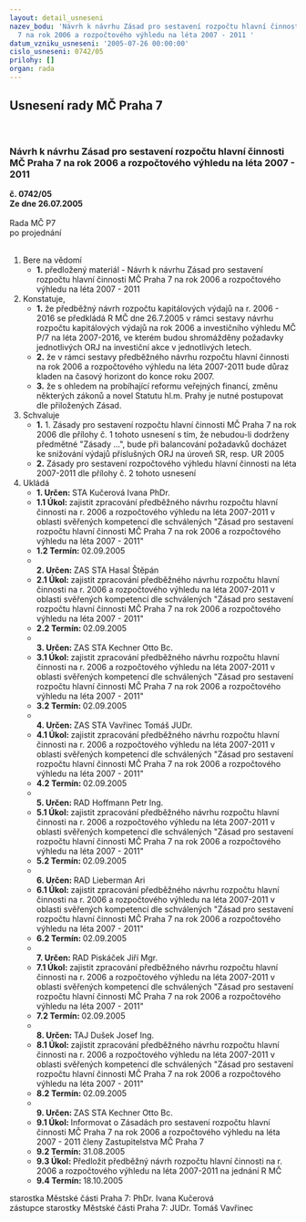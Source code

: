 ```yaml
---
layout: detail_usneseni
nazev_bodu: 'Návrh k návrhu Zásad pro sestavení rozpočtu hlavní činnosti MČ Praha
  7 na rok 2006 a rozpočtového výhledu na léta 2007 - 2011 '
datum_vzniku_usneseni: '2005-07-26 00:00:00'
cislo_usneseni: 0742/05
prilohy: []
organ: rada
---
```

<div id="ucUsn_pList" class="usn">
	<span><h2>Usnesení rady MČ Praha 7 </h2>
<br></span><div class="standBody">
<span><h3>Návrh k návrhu Zásad pro sestavení rozpočtu hlavní činnosti MČ Praha 7 na rok 2006 a rozpočtového výhledu na léta 2007 - 2011 </h3></span><div class="center">
		<strong>č. 0742/05</strong><br>
	</div>
<div class="center">
		<strong>Ze dne 26.07.2005</strong><br><br>
	</div>Rada MČ P7<br> po projednání<br><br><ol>
<li>Bere na vědomí<ul><li>
<strong>1.</strong> předložený materiál - Návrh k návrhu Zásad pro sestavení rozpočtu hlavní činnosti MČ Praha 7 na rok 2006 a rozpočtového výhledu na léta 2007 - 2011 </li></ul>
</li>
<li>Konstatuje,<ul>
<li>
<strong>1.</strong> že předběžný návrh rozpočtu kapitálových výdajů na r. 2006 - 2016 se předkládá R MČ dne 26.7.2005 v rámci sestavy návrhu rozpočtu kapitálových výdajů na rok 2006 a investičního výhledu MČ P/7 na léta 2007-2016, ve kterém budou shromážděny požadavky jednotlivých ORJ na investiční akce v  jednotlivých letech.</li>
<li>
<strong>2.</strong> že v rámci sestavy předběžného návrhu rozpočtu hlavní činnosti na rok 2006 a rozpočtového výhledu na léta 2007-2011 bude důraz kladen na časový horizont do konce roku 2007.</li>
<li>
<strong>3.</strong> že s ohledem na probíhající reformu veřejných financí, změnu některých zákonů a novel Statutu hl.m. Prahy  je nutné postupovat dle přiložených Zásad. </li>
</ul>
</li>
<li>Schvaluje<ul>
<li>
<strong>1.</strong> 1.	Zásady pro sestavení rozpočtu hlavní činnosti MČ Praha 7 na rok 2006 dle přílohy č. 1 tohoto usnesení s tím, že nebudou-li dodrženy předmětné "Zásady …",  bude při balancování požadavků docházet ke snižování výdajů příslušných ORJ na úroveň SR,  resp. UR 2005</li>
<li>
<strong>2.</strong> Zásady pro sestavení rozpočtového výhledu hlavní činnosti na léta 2007-2011 dle přílohy č. 2    tohoto usnesení</li>
</ul>
</li>
<li>Ukládá<ul>
<li>
<strong>1. Určen: </strong>STA Kučerová Ivana PhDr.</li>
<li>
<strong>1.1 Úkol: </strong>zajistit zpracování předběžného návrhu rozpočtu hlavní činnosti na r. 2006  a rozpočtového výhledu na léta  2007-2011 v oblasti svěřených kompetencí dle schválených "Zásad pro sestavení rozpočtu hlavní činnosti MČ Praha 7 na rok 2006 a rozpočtového  výhledu na léta 2007 - 2011"</li>
<li>
<strong>1.2 Termín: </strong>02.09.2005</li>
<li>
<strong><br>2. Určen: </strong>ZAS STA Hasal Štěpán</li>
<li>
<strong>2.1 Úkol: </strong>zajistit zpracování předběžného návrhu rozpočtu hlavní činnosti na r. 2006  a rozpočtového výhledu na léta  2007-2011 v oblasti svěřených kompetencí dle schválených "Zásad pro sestavení rozpočtu hlavní činnosti MČ Praha 7 na rok 2006 a rozpočtového  výhledu na léta 2007 - 2011"</li>
<li>
<strong>2.2 Termín: </strong>02.09.2005</li>
<li>
<strong><br>3. Určen: </strong>ZAS STA Kechner Otto Bc.</li>
<li>
<strong>3.1 Úkol: </strong>zajistit zpracování předběžného návrhu rozpočtu hlavní činnosti na r. 2006  a rozpočtového výhledu na léta  2007-2011 v oblasti svěřených kompetencí dle schválených "Zásad pro sestavení rozpočtu hlavní činnosti MČ Praha 7 na rok 2006 a rozpočtového  výhledu na léta 2007 - 2011"</li>
<li>
<strong>3.2 Termín: </strong>02.09.2005</li>
<li>
<strong><br>4. Určen: </strong>ZAS STA Vavřinec Tomáš JUDr.</li>
<li>
<strong>4.1 Úkol: </strong>zajistit zpracování předběžného návrhu rozpočtu hlavní činnosti na r. 2006  a rozpočtového výhledu na léta  2007-2011 v oblasti svěřených kompetencí dle schválených "Zásad pro sestavení rozpočtu hlavní činnosti MČ Praha 7 na rok 2006 a rozpočtového  výhledu na léta 2007 - 2011"</li>
<li>
<strong>4.2 Termín: </strong>02.09.2005</li>
<li>
<strong><br>5. Určen: </strong>RAD Hoffmann Petr Ing.</li>
<li>
<strong>5.1 Úkol: </strong>zajistit zpracování předběžného návrhu rozpočtu hlavní činnosti na r. 2006  a rozpočtového výhledu na léta  2007-2011 v oblasti svěřených kompetencí dle schválených "Zásad pro sestavení rozpočtu hlavní činnosti MČ Praha 7 na rok 2006 a rozpočtového  výhledu na léta 2007 - 2011"</li>
<li>
<strong>5.2 Termín: </strong>02.09.2005</li>
<li>
<strong><br>6. Určen: </strong>RAD Lieberman Ari</li>
<li>
<strong>6.1 Úkol: </strong>zajistit zpracování předběžného návrhu rozpočtu hlavní činnosti na r. 2006  a rozpočtového výhledu na léta  2007-2011 v oblasti svěřených kompetencí dle schválených "Zásad pro sestavení rozpočtu hlavní činnosti MČ Praha 7 na rok 2006 a rozpočtového  výhledu na léta 2007 - 2011"</li>
<li>
<strong>6.2 Termín: </strong>02.09.2005</li>
<li>
<strong><br>7. Určen: </strong>RAD Piskáček Jiří Mgr.</li>
<li>
<strong>7.1 Úkol: </strong>zajistit zpracování předběžného návrhu rozpočtu hlavní činnosti na r. 2006  a rozpočtového výhledu na léta  2007-2011 v oblasti svěřených kompetencí dle schválených "Zásad pro sestavení rozpočtu hlavní činnosti MČ Praha 7 na rok 2006 a rozpočtového  výhledu na léta 2007 - 2011"</li>
<li>
<strong>7.2 Termín: </strong>02.09.2005</li>
<li>
<strong><br>8. Určen: </strong>TAJ Dušek Josef Ing.</li>
<li>
<strong>8.1 Úkol: </strong>zajistit zpracování předběžného návrhu rozpočtu hlavní činnosti na r. 2006  a rozpočtového výhledu na léta  2007-2011 v oblasti svěřených kompetencí dle schválených "Zásad pro sestavení rozpočtu hlavní činnosti MČ Praha 7 na rok 2006 a rozpočtového  výhledu na léta 2007 - 2011"</li>
<li>
<strong>8.2 Termín: </strong>02.09.2005</li>
<li>
<strong><br>9. Určen: </strong>ZAS STA Kechner Otto Bc.</li>
<li>
<strong>9.1 Úkol: </strong>Informovat o  Zásadách pro sestavení rozpočtu hlavní činnosti MČ Praha 7 na rok 2006 a rozpočtového výhledu na léta 2007 - 2011 členy Zastupitelstva MČ Praha 7</li>
<li>
<strong>9.2 Termín: </strong>31.08.2005</li>
<li>
<strong>9.3 Úkol: </strong>Předložit předběžný návrh rozpočtu hlavní činnosti na r. 2006 a rozpočtového výhledu na léta 2007-2011 na jednání R MČ </li>
<li>
<strong>9.4 Termín: </strong>18.10.2005</li>
</ul>
</li>
</ol>starostka Městské části Praha 7: PhDr. Ivana Kučerová<br>zástupce starostky Městské části Praha 7: JUDr. Tomáš Vavřinec 
</div>
</div>
